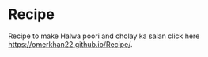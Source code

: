 # Recipe
Recipe to make Halwa poori and cholay ka salan
click here https://omerkhan22.github.io/Recipe/.
